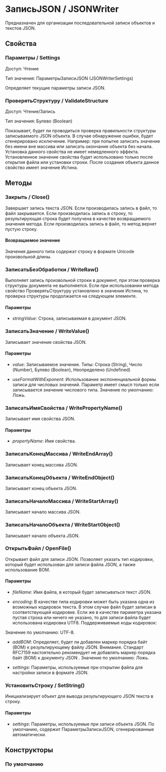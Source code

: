 
# ЗаписьJSON / JSONWriter
      

      
    
    

Предназначен для организации последовательной записи объектов и текстов JSON.


  
  
## Свойства
    
### Параметры / Settings
Доступ: Чтение

Тип значения: ПараметрыЗаписиJSON (JSONWriterSettings)

    
    

Определяет текущие параметры записи JSON.


  
  
### ПроверятьСтруктуру / ValidateStructure
Доступ: Чтение/Запись

Тип значения: Булево (Boolean)

    
    

Показывает, будет ли проводиться проверка правильности структуры записываемого JSON объекта. В случае обнаружение ошибки, будет сгенерировано исключение. Например: при попытке записать значение без имени вне массива или записать окончание объекта без начала. Установка данного свойства не имеет немедленного эффекта. Установленное значение свойства будет использовано только после открытия файла или установки строки.
После создания объекта данное свойство имеет значение Истина.


  
  
## Методы
    
### Закрыть / Close()
    
    
    

Завершает запись текста JSON. Если производилась запись в файл, то файл закрывается. Если производилась запись в строку, то результирующая строка будет получена в качестве возвращаемого значения метода. Если производилась запись в файл, то метод вернет пустую строку.


  
  
#### Возвращаемое значение

Значения данного типа содержат строку в формате Unicode произвольной длины.

  
### ЗаписатьБезОбработки / WriteRaw()
    
    
    

Выполняет запись произвольной строки в документ, при этом проверка структуры документа не выполняется.
Если при использовании метода свойство ПроверятьСтруктуру установлено в значение Истина, то проверка структуры продолжается на следующем элементе.


  
  
#### Параметры

* *stringValue*: Строка, записываемая в документ JSON.

### ЗаписатьЗначение / WriteValue()
    
    
    

Записывает значение свойства JSON.


  
  
#### Параметры

* *value*: Записываемое значение. Типы: Строка (String), Число (Number), Булево (Boolean), Неопределено (Undefined)

* *useFormatWithExponent*: Использование экспоненциальной формы записи для числовых значений. Параметр имеет смысл только если записывается значение числового типа.
Значение по умолчанию: Ложь.

### ЗаписатьИмяСвойства / WritePropertyName()
    
    
    

Записывает имя свойства JSON.


  
  
#### Параметры

* *propertyName*: Имя свойства.

### ЗаписатьКонецМассива / WriteEndArray()
    
    
    

Записывает конец массива JSON.


  
  
### ЗаписатьКонецОбъекта / WriteEndObject()
    
    
    

Записывает конец объекта JSON.


  
  
### ЗаписатьНачалоМассива / WriteStartArray()
    
    
    

Записывает начало массива JSON.


  
  
### ЗаписатьНачалоОбъекта / WriteStartObject()
    
    
    

Записывает начало объекта JSON.


  
  
### ОткрытьФайл / OpenFile()
    
    
    

Открывает файл для записи JSON. Позволяет указать тип кодировки, который будет использован для записи файла JSON, а также использование BOM.


  
  
#### Параметры

* *fileName*: Имя файла, в который будет записываться текст JSON.

* *encoding*: В качестве типа кодировки может быть указана одна из возможных кодировок текста. В этом случае файл будет записан в соответствующей кодировке. Если же в качестве параметра указана пустая строка или ничего не указано, то для записи файла будет использована кодировка UTF8.
Поддерживаемые коды кодировок:

Значение по умолчанию: UTF-8.

* *addBOM*: Определяет, будет ли добавлен маркер порядка байт (BOM) к результирующему файлу JSON.
Внимание. Стандарт RFC7159 настоятельно рекомендует не добавлять маркер порядка байт (BOM) к документу JSON .
Значение по умолчанию: Ложь.

* *settings*: Параметры, используемые при открытии файла для настройки записи в формате JSON.

### УстановитьСтроку / SetString()
    
    
    

Инициализирует объект для вывода результирующего JSON текста в строку.


  
  
#### Параметры

* *settings*: Параметры, используемые при записи объекта JSON.
По умолчанию, содержит ПараметрыЗаписиJSON, сгенерированные автоматически.

## Конструкторы

  
### По умолчанию
    